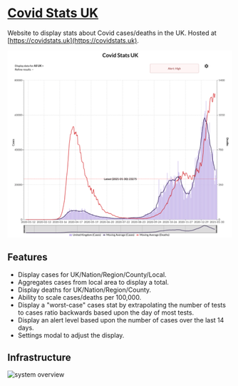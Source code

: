 # [Covid Stats UK](https://covidstats.uk)
Website to display stats about Covid cases/deaths in the UK. Hosted at [https://covidstats.uk](https://covidstats.uk).

![website image](readme-pages/images/website.png)

## Features
* Display cases for UK/Nation/Region/County/Local.
* Aggregates cases from local area to display a total.
* Display deaths for UK/Nation/Region/County.
* Ability to scale cases/deaths per 100,000.
* Display a "worst-case" cases stat by extrapolating the number 
of tests to cases ratio backwards based upon the day of most tests.
* Display an alert level based upon the number of cases over the last 14 days.
* Settings modal to adjust the display.

## Infrastructure

![system overview](http://www.plantuml.com/plantuml/proxy?cache=no&src=https://raw.githubusercontent.com/MikeWooster/covidstats/master/readme-pages/diagram.puml)
